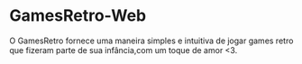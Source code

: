 # GamesRetro-Web
O GamesRetro fornece uma maneira simples e intuitiva de jogar games retro que fizeram parte de sua infância,com um toque de amor &lt;3.
